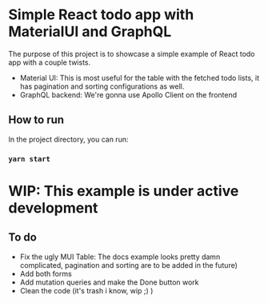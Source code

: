 # Simple React todo app with MaterialUI and GraphQL

The purpose of this project is to showcase a simple example of React todo app with a couple twists.

- Material UI: This is most useful for the table with the fetched todo lists, it has pagination and sorting configurations as well.
- GraphQL backend: We're gonna use Apollo Client on the frontend

## How to run

In the project directory, you can run:

### `yarn start`

# WIP: This example is under active development

## To do

- Fix the ugly MUI Table: The docs example looks pretty damn complicated, pagination and sorting are to be added in the future)
- Add both forms
- Add mutation queries and make the Done button work
- Clean the code (it's trash i know, wip ;) )
